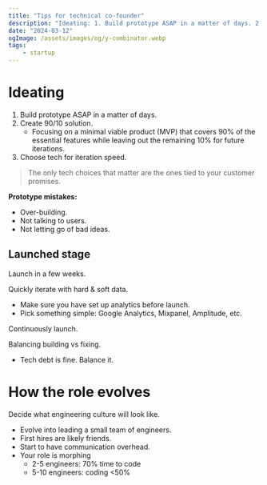 ```yaml
---
title: "Tips for technical co-founder"
description: "Ideating: 1. Build prototype ASAP in a matter of days. 2. Create 90/10 solution. Focusing on a minimal viable product (MVP) that covers 90% of the essential features while leaving out the remaining 10% for future iterations. 3. Choose tech for iteration speed"
date: "2024-03-12"
ogImage: /assets/images/og/y-combinator.webp
tags:
    - startup
---
```


# Ideating

1. Build prototype ASAP in a matter of days.
2. Create 90/10 solution.
    - Focusing on a minimal viable product (MVP) that covers 90% of the essential features while leaving out the remaining 10% for future iterations.
3. Choose tech for iteration speed.

> The only tech choices that matter are the ones tied to your customer promises.

**Prototype mistakes:**

-   Over-building.
-   Not talking to users.
-   Not letting go of bad ideas.

## Launched stage

Launch in a few weeks.

Quickly iterate with hard & soft data.

-   Make sure you have set up analytics before launch.
-   Pick something simple: Google Analytics, Mixpanel, Amplitude, etc.

Continuously launch.

Balancing building vs fixing.

-   Tech debt is fine. Balance it.

# How the role evolves

Decide what engineering culture will look like.

-   Evolve into leading a small team of engineers.
-   First hires are likely friends.
-   Start to have communication overhead.
-   Your role is morphing
    -   2-5 engineers: 70% time to code
    -   5-10 engineers: coding <50%
